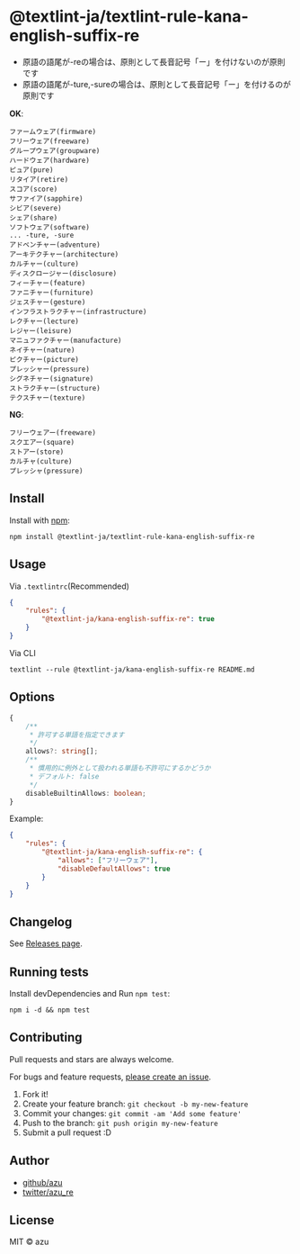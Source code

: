 # @textlint-ja/textlint-rule-kana-english-suffix-re
- 原語の語尾が-reの場合は、原則として長音記号「ー」を付けないのが原則です
- 原語の語尾が-ture,-sureの場合は、原則として長音記号「ー」を付けるのが原則です

**OK**:

```
ファームウェア(firmware)
フリーウェア(freeware)
グループウェア(groupware)
ハードウェア(hardware)
ピュア(pure)
リタイア(retire)
スコア(score)
サファイア(sapphire)
シビア(severe)
シェア(share)
ソフトウェア(software)
... -ture, -sure
アドベンチャー(adventure)
アーキテクチャー(architecture)
カルチャー(culture)
ディスクロージャー(disclosure)
フィーチャー(feature)
ファニチャー(furniture)
ジェスチャー(gesture)
インフラストラクチャー(infrastructure)
レクチャー(lecture)
レジャー(leisure)
マニュファクチャー(manufacture)
ネイチャー(nature)
ピクチャー(picture)
プレッシャー(pressure)
シグネチャー(signature)
ストラクチャー(structure)
テクスチャー(texture)
```

**NG**:

```
フリーウェアー(freeware)
スクエアー(square)
ストアー(store)
カルチャ(culture)
プレッシャ(pressure)
```

## Install

Install with [npm](https://www.npmjs.com/):

    npm install @textlint-ja/textlint-rule-kana-english-suffix-re

## Usage

Via `.textlintrc`(Recommended)

```json
{
    "rules": {
        "@textlint-ja/kana-english-suffix-re": true
    }
}
```

Via CLI

```
textlint --rule @textlint-ja/kana-english-suffix-re README.md
```

## Options

```ts
{
    /**
     * 許可する単語を指定できます
     */
    allows?: string[];
    /**
     * 慣用的に例外として扱われる単語も不許可にするかどうか
     * デフォルト: false
     */
    disableBuiltinAllows: boolean;
}
```

Example:

```json
{
    "rules": {
        "@textlint-ja/kana-english-suffix-re": {
            "allows": ["フリーウェア"],
            "disableDefaultAllows": true
        }
    }
}
```

## Changelog

See [Releases page](https://github.com/textlint-ja/textlint-rule-preset-foreign-language-writing/releases).

## Running tests

Install devDependencies and Run `npm test`:

    npm i -d && npm test

## Contributing

Pull requests and stars are always welcome.

For bugs and feature requests, [please create an issue](https://github.com/textlint-ja/textlint-rule-preset-foreign-language-writing/issues).

1. Fork it!
2. Create your feature branch: `git checkout -b my-new-feature`
3. Commit your changes: `git commit -am 'Add some feature'`
4. Push to the branch: `git push origin my-new-feature`
5. Submit a pull request :D

## Author

- [github/azu](https://github.com/azu)
- [twitter/azu_re](https://twitter.com/azu_re)

## License

MIT © azu
